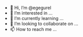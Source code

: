 - 👋 Hi, I’m @egegurel
- 👀 I’m interested in ...
- 🌱 I’m currently learning ...
- 💞️ I’m looking to collaborate on ...
- 📫 How to reach me ...

<!---
egegurel/egegurel is a ✨ special ✨ repository because its `README.md` (this file) appears on your GitHub profile.
You can click the Preview link to take a look at your changes.
--->
